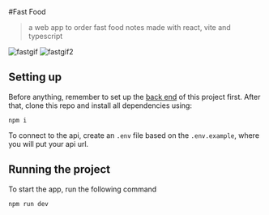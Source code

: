 #Fast Food

> a web app to order fast food notes made with react, vite and typescript

![fastgif](https://github.com/duanzin/fast_food-front/assets/115566934/617488ed-b4db-4070-a7b2-f501ba7e238a)
![fastgif2](https://github.com/duanzin/fast_food-front/assets/115566934/d43c40d9-28f9-406f-b7e9-d16f8db3d0d2)

## Setting up

Before anything, remember to set up the [back end](https://github.com/duanzin/fast_food-api) of this project first. After that, clone this repo and install all dependencies using:
```
npm i
```
To connect to the api, create an `.env` file based on the `.env.example`, where you will put your api url.
## Running the project

To start the app, run the following command

```
npm run dev
```
